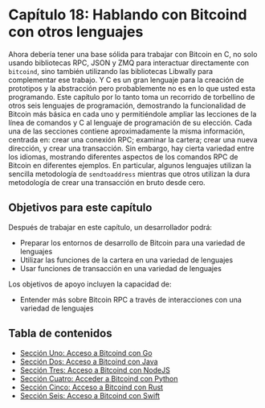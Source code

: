 # Capítulo 18: Hablando con Bitcoind con otros lenguajes

Ahora debería tener una base sólida para trabajar con Bitcoin en C, no solo usando bibliotecas RPC, JSON y ZMQ para interactuar directamente con `bitcoind`, sino también utilizando las bibliotecas Libwally para complementar ese trabajo. Y C es un gran lenguaje para la creación de prototipos y la abstracción pero probablemente no es en lo que usted esta programando. Este capítulo por lo tanto toma un recorrido de torbellino de otros seis lenguajes de programación, demostrando la funcionalidad de Bitcoin más básica en cada uno y permitiéndole ampliar las lecciones de la línea de comandos y C al lenguaje de programación de su elección.
Cada una de las secciones contiene aproximadamente la misma información, centrada en: crear una conexión RPC; examinar la cartera; crear una nueva dirección, y crear una transacción. Sin embargo, hay cierta variedad entre los idiomas, mostrando diferentes aspectos de los comandos RPC de Bitcoin en diferentes ejemplos. En particular, algunos lenguajes utilizan la sencilla metodología de `sendtoaddress` mientras que otros utilizan la dura metodología de crear una transacción en bruto desde cero.

## Objetivos para este capítulo

Después de trabajar en este capítulo, un desarrollador podrá:

   * Preparar los entornos de desarrollo de Bitcoin para una variedad de lenguajes
   * Utilizar las funciones de la cartera en una variedad de lenguajes
   * Usar funciones de transacción en una variedad de lenguajes
   
Los objetivos de apoyo incluyen la capacidad de:

  * Entender más sobre Bitcoin RPC a través de interacciones con una variedad de lenguajes

## Tabla de contenidos
  * [Sección Uno: Acceso a Bitcoind con Go](18_1_Accediendo_a_Bitcoind_con_Go.md)
  * [Sección Dos: Acceso a Bitcoind con Java](18_2_Accediendo_a_Bitcoind_con_Java.md)
  * [Sección Tres: Acceso a Bitcoind con NodeJS](18_3_Accediendo_a_Bitcoind_con_NodeJS.md)
  * [Sección Cuatro: Acceder a Bitcoind con Python](18_4_Accediendo_a_Bitcoind_con_Python.md)
  * [Sección Cinco: Acceso a Bitcoind con Rust](18_5_Accediendo_a_Bitcoind_con_Rust.md)
  * [Sección Seis: Acceso a Bitcoind con Swift](18_6_Accediendo_a_Bitcoind_con_Swift.md)
